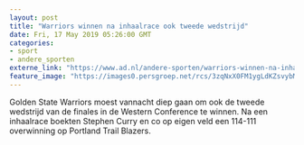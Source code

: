 ```yaml
---
layout: post
title: "Warriors winnen na inhaalrace ook tweede wedstrijd"
date: Fri, 17 May 2019 05:26:00 GMT
categories: 
- sport 
- andere_sporten 
externe_link: "https://www.ad.nl/andere-sporten/warriors-winnen-na-inhaalrace-ook-tweede-wedstrijd~a89ec757/"
feature_image: "https://images0.persgroep.net/rcs/3zqNxX0FM1ygLdKZsvybMoCiq3k/diocontent/148579643/_fitwidth/400/?appId=21791a8992982cd8da851550a453bd7f&quality=0.7"
---
```


Golden State Warriors moest vannacht diep gaan om ook de tweede wedstrijd van de finales in de Western Conference te winnen. Na een inhaalrace boekten Stephen Curry en co op eigen veld een 114-111 overwinning op Portland Trail Blazers.
